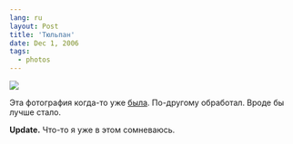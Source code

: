 ```yaml
---
lang: ru
layout: Post
title: 'Тюльпан'
date: Dec 1, 2006
tags:
  - photos
---
```


![](/images/blog/MG-6654-lj.jpg)

Эта фотография когда-то уже [была](http://birdwatcher.ru/blog/451). По-другому обработал. Вроде бы лучше стало.

**Update.** Что-то я уже в этом сомневаюсь.
